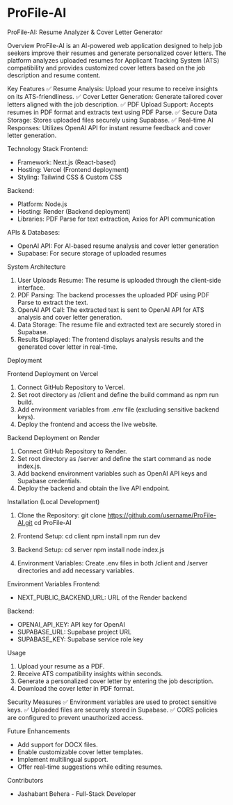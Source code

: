 # ProFile-AI
ProFile-AI: Resume Analyzer & Cover Letter Generator

Overview
ProFile-AI is an AI-powered web application designed to help job seekers improve their resumes and generate personalized cover letters. 
The platform analyzes uploaded resumes for Applicant Tracking System (ATS) compatibility and provides customized cover letters based on 
the job description and resume content.

Key Features
✅ Resume Analysis: Upload your resume to receive insights on its ATS-friendliness.
✅ Cover Letter Generation: Generate tailored cover letters aligned with the job description.
✅ PDF Upload Support: Accepts resumes in PDF format and extracts text using PDF Parse.
✅ Secure Data Storage: Stores uploaded files securely using Supabase.
✅ Real-time AI Responses: Utilizes OpenAI API for instant resume feedback and cover letter generation.

Technology Stack
Frontend:
- Framework: Next.js (React-based)
- Hosting: Vercel (Frontend deployment)
- Styling: Tailwind CSS & Custom CSS

Backend:
- Platform: Node.js
- Hosting: Render (Backend deployment)
- Libraries: PDF Parse for text extraction, Axios for API communication

APIs & Databases:
- OpenAI API: For AI-based resume analysis and cover letter generation
- Supabase: For secure storage of uploaded resumes

System Architecture
1. User Uploads Resume: The resume is uploaded through the client-side interface.
2. PDF Parsing: The backend processes the uploaded PDF using PDF Parse to extract the text.
3. OpenAI API Call: The extracted text is sent to OpenAI API for ATS analysis and cover letter generation.
4. Data Storage: The resume file and extracted text are securely stored in Supabase.
5. Results Displayed: The frontend displays analysis results and the generated cover letter in real-time.

Deployment

Frontend Deployment on Vercel
1. Connect GitHub Repository to Vercel.
2. Set root directory as /client and define the build command as npm run build.
3. Add environment variables from .env file (excluding sensitive backend keys).
4. Deploy the frontend and access the live website.

Backend Deployment on Render
1. Connect GitHub Repository to Render.
2. Set root directory as /server and define the start command as node index.js.
3. Add backend environment variables such as OpenAI API keys and Supabase credentials.
4. Deploy the backend and obtain the live API endpoint.

Installation (Local Development)
1. Clone the Repository:
git clone https://github.com/username/ProFile-AI.git
cd ProFile-AI

2. Frontend Setup:
cd client
npm install
npm run dev

3. Backend Setup:
cd server
npm install
node index.js

4. Environment Variables:
Create .env files in both /client and /server directories and add necessary variables.

Environment Variables
Frontend:
- NEXT_PUBLIC_BACKEND_URL: URL of the Render backend

Backend:
- OPENAI_API_KEY: API key for OpenAI
- SUPABASE_URL: Supabase project URL
- SUPABASE_KEY: Supabase service role key

Usage
1. Upload your resume as a PDF.
2. Receive ATS compatibility insights within seconds.
3. Generate a personalized cover letter by entering the job description.
4. Download the cover letter in PDF format.

Security Measures
✅ Environment variables are used to protect sensitive keys.
✅ Uploaded files are securely stored in Supabase.
✅ CORS policies are configured to prevent unauthorized access.

Future Enhancements
- Add support for DOCX files.
- Enable customizable cover letter templates.
- Implement multilingual support.
- Offer real-time suggestions while editing resumes.

Contributors
- Jashabant Behera - Full-Stack Developer

